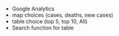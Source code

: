  - Google Analytics
 - map choices (cases, deaths, new cases)
 - table choice (top 5, top 10, All)
 - Search function for table